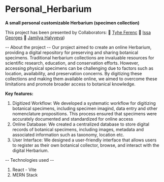 # Personal_Herbarium
**A small personal customizable Herbarium (specimen collection)**

This project has been presented by Collaborators:
:green_heart: [Tyhe Ferenc](https://github.com/MEINNASTIE)
:green_heart: [Issa Georges](https://github.com/issageorges)
:green_heart: [Jamilya Halyyeva](https://github.com/JamilyaHalyyeva))

-- About the project --
Our project aimed to create an online Herbarium, providing a digital repository for preserving and sharing botanical specimens. Traditional herbarium collections are invaluable resources for scientific research, education, and conservation efforts. However, accessing physical specimens can be challenging due to factors such as location, availability, and preservation concerns. By digitizing these collections and making them available online, we aimed to overcome these limitations and promote broader access to botanical knowledge. 

**Key features:**
1. Digitized Workflow: We developed a systematic workflow for digitizing botanical specimens, including specimen imagind, data entry and other nomenclature propositions. This process ensured that specimens were accurately documented and standardized for online access
2. Online Database: We created a centralized database to store digital records of botanical specimens, including images, metadata and associated information such as taxonomy, location etc.
3. User Interface: We designed a user-friendly interface that allows users to register as their own botanical collector, browse, and interact with the digital Herbarium. 


-- Technologies used --
1. React - Vite
2. MERN Stack
